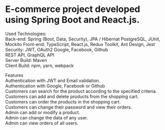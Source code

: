 
# E-commerce project developed using Spring Boot and React.js.
Used Technologies:  
Back-end: Spring (Boot, Data, Security), JPA / Hibernat  PostgreSQL, JUnit, Mockito
Front-end: TypeScript, React.js, Redux Toolkit, Ant Design, Jest
Security: JWT, OAuth2 Google, Facebook, Github  
REST API, GraphQL API  
Server Build: Maven  
Client Build: npm, yarn, webpack

Features  
Authentication with JWT and Email validation.  
Authentication with Google, Facebook or Github  
Customers can search for the product according to the specified criteria.  
Customers can add and delete products from the shopping cart.  
Customers can order the products in the shopping cart.  
Customers can change their password and view their orders.  
Admin can add or modify a product.  
Admin can change the data of any user.  
Admin can view orders of all users.  

